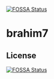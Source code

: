 [![FOSSA Status](https://app.fossa.io/api/projects/git%2Bgithub.com%2Fandonivali%2Fbrahim7.svg?type=shield)](https://app.fossa.io/projects/git%2Bgithub.com%2Fandonivali%2Fbrahim7?ref=badge_shield)

# brahim7

## License
[![FOSSA Status](https://app.fossa.io/api/projects/git%2Bgithub.com%2Fandonivali%2Fbrahim7.svg?type=large)](https://app.fossa.io/projects/git%2Bgithub.com%2Fandonivali%2Fbrahim7?ref=badge_large)